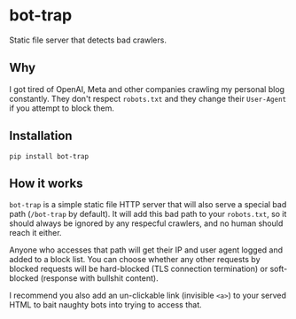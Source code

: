 # bot-trap

Static file server that detects bad crawlers.


## Why

I got tired of OpenAI, Meta and other companies crawling my personal blog constantly. They don't respect `robots.txt` and they change their `User-Agent` if you attempt to block them.


## Installation

```
pip install bot-trap
```


## How it works

`bot-trap` is a simple static file HTTP server that will also serve a special bad path (`/bot-trap` by default). It will add this bad path to your `robots.txt`, so it should always be ignored by any respecful crawlers, and no human should reach it either.

Anyone who accesses that path will get their IP and user agent logged and added to a block list. You can choose whether any other requests by blocked requests will be hard-blocked (TLS connection termination) or soft-blocked (response with bullshit content).

I recommend you also add an un-clickable link (invisible `<a>`) to your served HTML to bait naughty bots into trying to access that.
